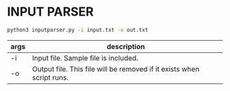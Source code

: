 # INPUT PARSER

```bash
python3 inputparser.py -i input.txt -o out.txt
```

| args | description |
| ------ | ------ |
| -i | Input file. Sample file is included. |
| -o | Output file. This file will be removed if it exists when script runs. |